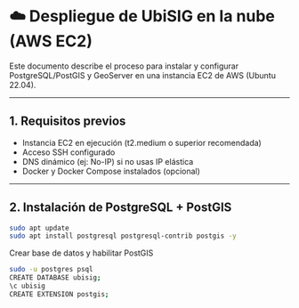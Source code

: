 # ☁️ Despliegue de UbiSIG en la nube (AWS EC2)

Este documento describe el proceso para instalar y configurar PostgreSQL/PostGIS y GeoServer en una instancia EC2 de AWS (Ubuntu 22.04).

---

## 1. Requisitos previos

- Instancia EC2 en ejecución (t2.medium o superior recomendada)
- Acceso SSH configurado
- DNS dinámico (ej: No-IP) si no usas IP elástica
- Docker y Docker Compose instalados (opcional)

---

## 2. Instalación de PostgreSQL + PostGIS

```bash
sudo apt update
sudo apt install postgresql postgresql-contrib postgis -y
```
Crear base de datos y habilitar PostGIS

```bash
sudo -u postgres psql
CREATE DATABASE ubisig;
\c ubisig
CREATE EXTENSION postgis;
```
